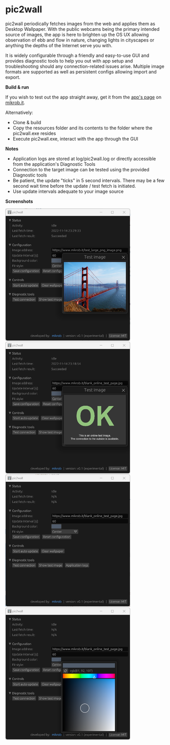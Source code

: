 # pic2wall

pic2wall periodically fetches images from the web and applies them as Desktop Wallpaper. With the public webcams being the primary intended source of images, the app is here to brighten up the OS UX allowing observation of ebb and flow in nature, changing lights in cityscapes or anything the depths of the Internet serve you with.

It is widely configurable through a friendly and easy-to-use GUI and provides diagnostic tools to help you out with app setup and troubleshooting should any connection-related issues arise. Multiple image formats are supported as well as persistent configs allowing import and export.

**Build & run**

If you wish to test out the app straight away, get it from the [app's page](https://mikrob.it/pic2wall_app_detail.html) on [mikrob.it](https://mikrob.it).

Alternatively:
* Clone & build
* Copy the resources folder and its contents to the folder where the pic2wall.exe resides
* Execute pic2wall.exe, interact with the app through the GUI

**Notes**

* Application logs are stored at log/pic2wall.log or directly accessible from the application's Diagnostic Tools
* Connection to the target image can be tested using the provided Diagnostic tools
* Be patient, the update "ticks" in 5 second intervals. There may be a few second wait time before the update / test fetch is initiated.
* Use update intervals adequate to your image source

**Screenshots**

<img src="doc/screenshots/actual_image.png" width="390">
<img src="doc/screenshots/connection_test_ok.png" width="390">
<img src="doc/screenshots/default.png" width="390">
<img src="doc/screenshots/color_picker.png" width="390">
